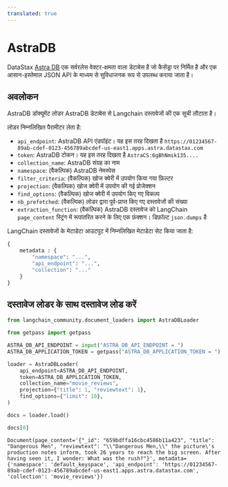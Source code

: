 ```yaml
---
translated: true
---
```


# AstraDB

DataStax [Astra DB](https://docs.datastax.com/en/astra/home/astra.html) एक सर्वरलेस वेक्टर-क्षमता वाला डेटाबेस है जो कैसेंड्रा पर निर्मित है और एक आसान-इस्तेमाल JSON API के माध्यम से सुविधाजनक रूप से उपलब्ध कराया जाता है।

## अवलोकन

AstraDB डॉक्यूमेंट लोडर AstraDB डेटाबेस से Langchain दस्तावेजों की एक सूची लौटाता है।

लोडर निम्नलिखित पैरामीटर लेता है:

* `api_endpoint`: AstraDB API एंडपॉइंट। यह इस तरह दिखता है `https://01234567-89ab-cdef-0123-456789abcdef-us-east1.apps.astra.datastax.com`
* `token`: AstraDB टोकन। यह इस तरह दिखता है `AstraCS:6gBhNmsk135....`
* `collection_name`: AstraDB संग्रह का नाम
* `namespace`: (वैकल्पिक) AstraDB नेमस्पेस
* `filter_criteria`: (वैकल्पिक) खोज क्वेरी में उपयोग किया गया फ़िल्टर
* `projection`: (वैकल्पिक) खोज क्वेरी में उपयोग की गई प्रोजेक्शन
* `find_options`: (वैकल्पिक) खोज क्वेरी में उपयोग किए गए विकल्प
* `nb_prefetched`: (वैकल्पिक) लोडर द्वारा पूर्व-प्राप्त किए गए दस्तावेजों की संख्या
* `extraction_function`: (वैकल्पिक) AstraDB दस्तावेज को LangChain `page_content` स्ट्रिंग में रूपांतरित करने के लिए एक फ़ंक्शन। डिफ़ॉल्ट `json.dumps` है

LangChain दस्तावेजों के मेटाडेटा आउटपुट में निम्नलिखित मेटाडेटा सेट किया जाता है:

```python
{
    metadata : {
        "namespace": "...",
        "api_endpoint": "...",
        "collection": "..."
    }
}
```

## दस्तावेज लोडर के साथ दस्तावेज लोड करें

```python
from langchain_community.document_loaders import AstraDBLoader
```

```python
from getpass import getpass

ASTRA_DB_API_ENDPOINT = input("ASTRA_DB_API_ENDPOINT = ")
ASTRA_DB_APPLICATION_TOKEN = getpass("ASTRA_DB_APPLICATION_TOKEN = ")
```

```python
loader = AstraDBLoader(
    api_endpoint=ASTRA_DB_API_ENDPOINT,
    token=ASTRA_DB_APPLICATION_TOKEN,
    collection_name="movie_reviews",
    projection={"title": 1, "reviewtext": 1},
    find_options={"limit": 10},
)
```

```python
docs = loader.load()
```

```python
docs[0]
```

```output
Document(page_content='{"_id": "659bdffa16cbc4586b11a423", "title": "Dangerous Men", "reviewtext": "\\"Dangerous Men,\\" the picture\'s production notes inform, took 26 years to reach the big screen. After having seen it, I wonder: What was the rush?"}', metadata={'namespace': 'default_keyspace', 'api_endpoint': 'https://01234567-89ab-cdef-0123-456789abcdef-us-east1.apps.astra.datastax.com', 'collection': 'movie_reviews'})
```

